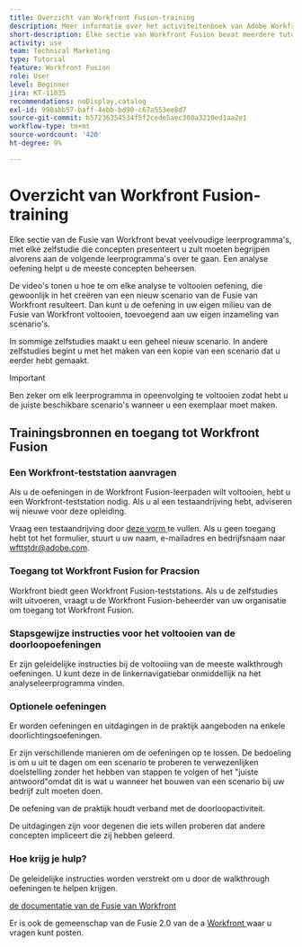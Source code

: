```yaml
---
title: Overzicht van Workfront Fusion-training
description: Meer informatie over het activiteitenboek van Adobe Workfront Fusion en hoe u een Workfront-testaccount kunt krijgen.
short-description: Elke sectie van Workfront Fusion bevat meerdere tutorials, waarbij elke tutorial begrippen presenteert die u moet kennen voordat u doorgaat naar de volgende tutorial.
activity: use
team: Technical Marketing
type: Tutorial
feature: Workfront Fusion
role: User
level: Beginner
jira: KT-11035
recommendations: noDisplay,catalog
exl-id: 998abb57-baff-4ebb-bd90-c67a553ee8d7
source-git-commit: b57236354534f5f2cede5aec308a3210ed1aa2e1
workflow-type: tm+mt
source-wordcount: '420'
ht-degree: 9%

---
```


# Overzicht van Workfront Fusion-training

Elke sectie van de Fusie van Workfront bevat veelvoudige leerprogramma&#39;s, met elke zelfstudie die concepten presenteert u zult moeten begrijpen alvorens aan de volgende leerprogramma&#39;s over te gaan. Een analyse oefening helpt u de meeste concepten beheersen.

De video&#39;s tonen u hoe te om elke analyse te voltooien oefening, die gewoonlijk in het creëren van een nieuw scenario van de Fusie van Workfront resulteert. Dan kunt u de oefening in uw eigen milieu van de Fusie van Workfront voltooien, toevoegend aan uw eigen inzameling van scenario&#39;s.

In sommige zelfstudies maakt u een geheel nieuw scenario. In andere zelfstudies begint u met het maken van een kopie van een scenario dat u eerder hebt gemaakt.

>[!IMPORTANT]
>
>Ben zeker om elk leerprogramma in opeenvolging te voltooien zodat hebt u de juiste beschikbare scenario&#39;s wanneer u een exemplaar moet maken.

## Trainingsbronnen en toegang tot Workfront Fusion

### Een Workfront-teststation aanvragen

Als u de oefeningen in de Workfront Fusion-leerpaden wilt voltooien, hebt u een Workfront-teststation nodig. Als u al een testaandrijving hebt, adviseren wij nieuwe voor deze opleiding.

Vraag een testaandrijving door [ deze vorm ](https://forms.office.com/r/f1J8HRGrNY) te vullen. Als u geen toegang hebt tot het formulier, stuurt u uw naam, e-mailadres en bedrijfsnaam naar wfttstdr@adobe.com.

### Toegang tot Workfront Fusion for Pracsion

Workfront biedt geen Workfront Fusion-teststations. Als u de zelfstudies wilt uitvoeren, vraagt u de Workfront Fusion-beheerder van uw organisatie om toegang tot Workfront Fusion.

### Stapsgewijze instructies voor het voltooien van de doorloopoefeningen

Er zijn geleidelijke instructies bij de voltooiing van de meeste walkthrough oefeningen. U kunt deze in de linkernavigatiebar onmiddellijk na het analyseleerprogramma vinden.

### Optionele oefeningen

Er worden oefeningen en uitdagingen in de praktijk aangeboden na enkele doorlichtingsoefeningen.

Er zijn verschillende manieren om de oefeningen op te lossen. De bedoeling is om u uit te dagen om een scenario te proberen te verwezenlijken doelstelling zonder het hebben van stappen te volgen of het &quot;juiste antwoord&quot;omdat dit is wat u wanneer het bouwen van een scenario bij uw bedrijf zult moeten doen.

De oefening van de praktijk houdt verband met de doorloopactiviteit.

De uitdagingen zijn voor degenen die iets willen proberen dat andere concepten impliceert die zij hebben geleerd.

### Hoe krijg je hulp?

De geleidelijke instructies worden verstrekt om u door de walkthrough oefeningen te helpen krijgen.

[ de documentatie van de Fusie van Workfront ](https://experienceleague.adobe.com/docs/workfront/using/adobe-workfront-fusion/workfront-fusion-2.html?lang=nl-NL)

Er is ook de gemeenschap van de Fusie 2.0 van de a [ Workfront ](https://experienceleaguecommunities.adobe.com/t5/workfront-fusion-2-0/ct-p/workfront-fusion-2) waar u vragen kunt posten.
